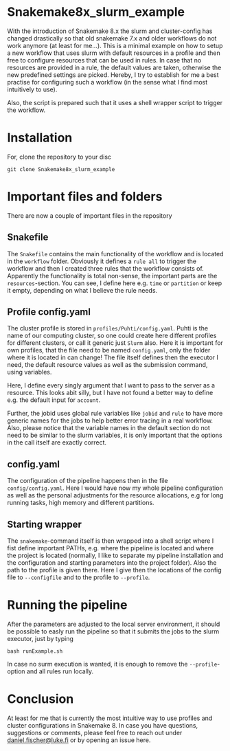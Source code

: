 # Snakemake8x_slurm_example

With the introduction of Snakemake 8.x the slurm and cluster-config has changed drastically so that old snakemake 7.x and older workflows do not work anymore (at least for me...). This is a minimal example on how to setup a new workflow that uses slurm with default resources in a profile and then free to configure resources that can be used in rules. In case that no resources are provided in a rule, the default values are taken, otherwise the new predefined settings are picked. Hereby, I try to establish for me a best practise for configuring such a workflow (in the sense what I find most intuitively to use).

Also, the script is prepared such that it uses a shell wrapper script to trigger the workflow.

# Installation

For, clone the repository to your disc

```
git clone Snakemake8x_slurm_example
```

# Important files and folders

There are now a couple of important files in the repository

## Snakefile
The `Snakefile` contains the main functionality of the workflow and is located in the `workflow` folder. Obviously it defines a `rule all` to trigger the workflow and then I created three rules that the workflow consists of. Apparently the functionality is total non-sense, the important parts are the `resources`-section. You can see, I define here e.g. `time` or `partition` or keep it empty, depending on what I believe the rule needs.

## Profile config.yaml
The cluster profile is stored in `profiles/Puhti/config.yaml`. Puhti is the name of our computing cluster, so one could create here different profiles for different clusters, or call it generic just `Slurm` also. Here it is important for own profiles, that the file need to be named `config.yaml`, only the folder where it is located in can change! The file itself defines then the executor I need, the default resource values as well as the submission command, using variables. 

Here, I define every singly argument that I want to pass to the server as a resource. This looks abit silly, but I have not found a better way to define e.g. the default input for `account`.

Further, the jobid uses global rule variables like `jobid` and `rule` to have more generic names for the jobs to help better error tracing in a real workflow. Also, please notice that the variable names in the default section do not need to be similar to the slurm variables, it is only important that the options in the call itself are exactly correct.

## config.yaml
The configuration of the pipeline happens then in the file `config/config.yaml`. Here I would have now my whole pipeline configuration as well as the personal adjustments for the resource allocations, e.g for long running tasks, high memory and different partitions. 

## Starting wrapper
The `snakemake`-command itself is then wrapped into a shell script where I fist define important PATHs, e.g. where the pipeline is located and where the project is located (normally, I like to separate my pipeline installation and the configuration and starting parameters into the project folder). Also the path to the profile is given there. Here I give then the locations of the config file to `--configfile` and to the profile to `--profile`.

# Running the pipeline
After the parameters are adjusted to the local server environment, it should be possible to easly run the pipeline so that it submits the jobs to the slurm executor, just by typing

```
bash runExample.sh
```

In case no surm execution is wanted, it is enough to remove the `--profile`-option and all rules run locally. 

# Conclusion
At least for me that is currently the most intuitive way to use profiles and cluster configurations in Snakemake 8. In case you have questions, suggestions or comments, please feel free to reach out under daniel.fischer@luke.fi or by opening an issue here.
